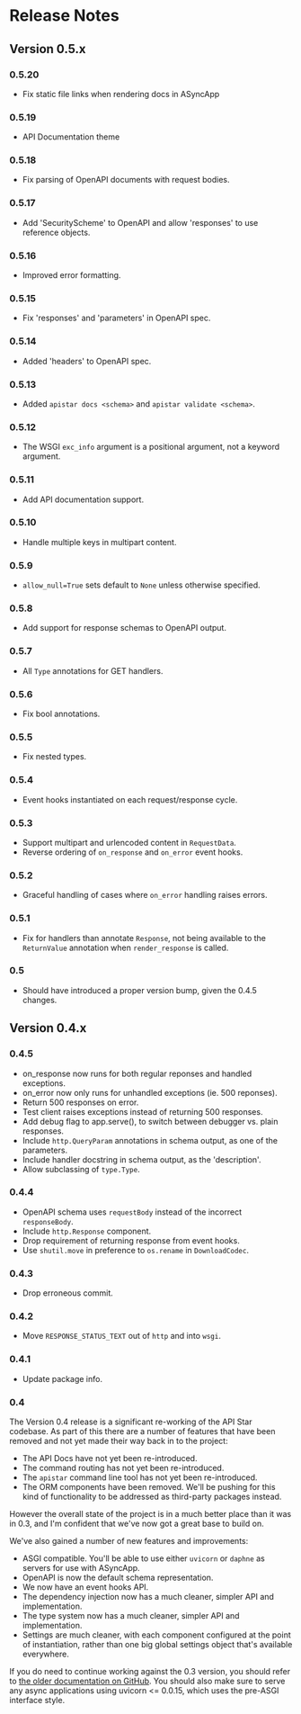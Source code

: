 # Release Notes

## Version 0.5.x

### 0.5.20

* Fix static file links when rendering docs in ASyncApp

### 0.5.19

* API Documentation theme

### 0.5.18

* Fix parsing of OpenAPI documents with request bodies.

### 0.5.17

* Add 'SecurityScheme' to OpenAPI and allow 'responses' to use reference objects.

### 0.5.16

* Improved error formatting.

### 0.5.15

* Fix 'responses' and 'parameters' in OpenAPI spec.

### 0.5.14

* Added 'headers' to OpenAPI spec.

### 0.5.13

* Added `apistar docs <schema>` and `apistar validate <schema>`.

### 0.5.12

* The WSGI `exc_info` argument is a positional argument, not a keyword argument.

### 0.5.11

* Add API documentation support.

### 0.5.10

* Handle multiple keys in multipart content.

### 0.5.9

* `allow_null=True` sets default to `None` unless otherwise specified.

### 0.5.8

* Add support for response schemas to OpenAPI output.

### 0.5.7

* All `Type` annotations for GET handlers.

### 0.5.6

* Fix bool annotations.

### 0.5.5

* Fix nested types.

### 0.5.4

* Event hooks instantiated on each request/response cycle.

### 0.5.3

* Support multipart and urlencoded content in `RequestData`.
* Reverse ordering of `on_response` and `on_error` event hooks.

### 0.5.2

* Graceful handling of cases where `on_error` handling raises errors.

### 0.5.1

* Fix for handlers than annotate `Response`, not being available to the `ReturnValue` annotation when `render_response` is called.

### 0.5

* Should have introduced a proper version bump, given the 0.4.5 changes.

## Version 0.4.x

### 0.4.5

* on_response now runs for both regular reponses and handled exceptions.
* on_error now only runs for unhandled exceptions (ie. 500 reponses).
* Return 500 responses on error.
* Test client raises exceptions instead of returning 500 responses.
* Add debug flag to app.serve(), to switch between debugger vs. plain responses.
* Include `http.QueryParam` annotations in schema output, as one of the parameters.
* Include handler docstring in schema output, as the 'description'.
* Allow subclassing of `type.Type`.

### 0.4.4

* OpenAPI schema uses `requestBody` instead of the incorrect `responseBody`.
* Include `http.Response` component.
* Drop requirement of returning response from event hooks.
* Use `shutil.move` in preference to `os.rename` in `DownloadCodec`.

### 0.4.3

* Drop erroneous commit.

### 0.4.2

* Move `RESPONSE_STATUS_TEXT` out of `http` and into `wsgi`.

### 0.4.1

* Update package info.

### 0.4

The Version 0.4 release is a significant re-working of the API Star codebase.
As part of this there are a number of features that have been removed and not
yet made their way back in to the project:

* The API Docs have not yet been re-introduced.
* The command routing has not yet been re-introduced.
* The `apistar` command line tool has not yet been re-introduced.
* The ORM components have been removed. We'll be pushing for this kind of functionality to be addressed as third-party packages instead.

However the overall state of the project is in a much better place than it
was in 0.3, and I'm confident that we've now got a great base to build on.

We've also gained a number of new features and improvements:

* ASGI compatible. You'll be able to use either `uvicorn` or `daphne` as servers for use with ASyncApp.
* OpenAPI is now the default schema representation.
* We now have an event hooks API.
* The dependency injection now has a much cleaner, simpler API and implementation.
* The type system now has a much cleaner, simpler API and implementation.
* Settings are much cleaner, with each component configured at the point of instantiation, rather than one big global settings object that's available everywhere.

If you do need to continue working against the 0.3 version, you should refer
to [the older documentation on GitHub][0.3]. You should also make sure to serve any
async applications using uvicorn <= 0.0.15, which uses the pre-ASGI interface style.

[0.3]: https://github.com/encode/apistar/tree/0.3.9
